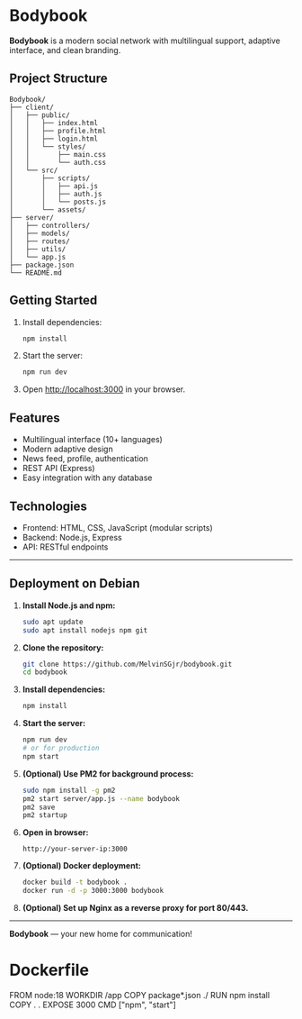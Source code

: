 # Bodybook

**Bodybook** is a modern social network with multilingual support, adaptive interface, and clean branding.

## Project Structure

```
Bodybook/
├── client/
│   ├── public/
│   │   ├── index.html
│   │   ├── profile.html
│   │   ├── login.html
│   │   └── styles/
│   │       ├── main.css
│   │       └── auth.css
│   └── src/
│       ├── scripts/
│       │   ├── api.js
│       │   ├── auth.js
│       │   └── posts.js
│       └── assets/
├── server/
│   ├── controllers/
│   ├── models/
│   ├── routes/
│   ├── utils/
│   └── app.js
├── package.json
└── README.md
```

## Getting Started

1. Install dependencies:
   ```bash
   npm install
   ```
2. Start the server:
   ```bash
   npm run dev
   ```
3. Open [http://localhost:3000](http://localhost:3000) in your browser.

## Features
- Multilingual interface (10+ languages)
- Modern adaptive design
- News feed, profile, authentication
- REST API (Express)
- Easy integration with any database

## Technologies
- Frontend: HTML, CSS, JavaScript (modular scripts)
- Backend: Node.js, Express
- API: RESTful endpoints

---

## Deployment on Debian

1. **Install Node.js and npm:**
   ```bash
   sudo apt update
   sudo apt install nodejs npm git
   ```
2. **Clone the repository:**
   ```bash
   git clone https://github.com/MelvinSGjr/bodybook.git
   cd bodybook
   ```
3. **Install dependencies:**
   ```bash
   npm install
   ```
4. **Start the server:**
   ```bash
   npm run dev
   # or for production
   npm start
   ```
5. **(Optional) Use PM2 for background process:**
   ```bash
   sudo npm install -g pm2
   pm2 start server/app.js --name bodybook
   pm2 save
   pm2 startup
   ```
6. **Open in browser:**
   ```
   http://your-server-ip:3000
   ```
7. **(Optional) Docker deployment:**
   ```bash
   docker build -t bodybook .
   docker run -d -p 3000:3000 bodybook
   ```
8. **(Optional) Set up Nginx as a reverse proxy for port 80/443.**

---

**Bodybook** — your new home for communication!

# Dockerfile
FROM node:18
WORKDIR /app
COPY package*.json ./
RUN npm install
COPY . .
EXPOSE 3000
CMD ["npm", "start"] 
